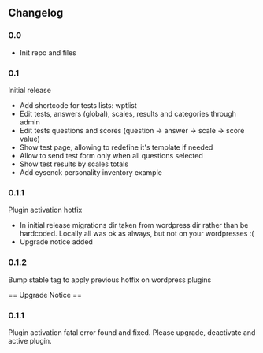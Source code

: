 
## Changelog ##


### 0.0 ###
* Init repo and files


### 0.1 ###
Initial release

* Add shortcode for tests lists: wptlist
* Edit tests, answers (global), scales, results and categories through admin
* Edit tests questions and scores (question -> answer -> scale -> score value)
* Show test page, allowing to redefine it's template if needed
* Allow to send test form only when all questions selected
* Show test results by scales totals
* Add eysenck personality inventory example


### 0.1.1 ###
Plugin activation hotfix

* In initial release migrations dir taken from wordpress dir rather than be hardcoded.
Locally all was ok as always, but not on your wordpresses :(
* Upgrade notice added

### 0.1.2 ###
Bump stable tag to apply previous hotfix on wordpress plugins


== Upgrade Notice ==

### 0.1.1 ###
Plugin activation fatal error found and fixed. Please upgrade, deactivate and active plugin.

